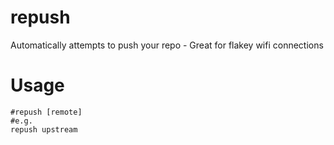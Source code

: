 repush
======

Automatically attempts to push your repo - Great for flakey wifi connections


Usage
=====


```
#repush [remote]
#e.g.
repush upstream
```
